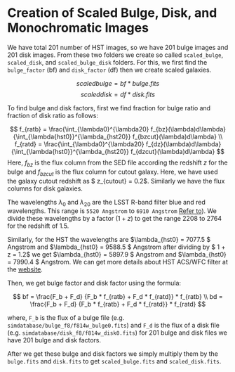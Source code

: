 # Creation of Scaled Bulge, Disk, and Monochromatic Images
We have total 201 number of HST images, so we have 201 bulge images and 201 disk images.
From these two folders we create so called `scaled_bulge`, `scaled_disk`, and `scaled_bulge_disk` folders. 
For this, we first find the `bulge_factor` (bf) and `disk_factor` (df) then we create scaled galaxies.

  $$scaledbulge = bf * bulge.fits$$
  $$ scaleddisk = df * disk.fits$$
 
 

To find bulge and disk factors, first we find fraction for bulge ratio and fraction of disk ratio as follows:

 $$
 f_{ratb} = \frac{\int_{\lambda0}^{\lambda20} f_{bz}(\lambda)d\lambda}
 {\int_{\lambda{hst0}}^{\lambda_{hst20}} f_{bzcut}(\lambda)d\lambda} \\
 f_{ratd} = \frac{\int_{\lambda0}^{\lambda20} f_{dz}(\lambda)d\lambda}
 {\int_{\lambda{hst0}}^{\lambda_{hst20}} f_{dzcut}(\lambda)d\lambda}
 $$
Here, $f_{bz}$ is the flux column from the SED file according the redshift $z$ for the bulge and $f_{bzcut}$ is the 
flux column for cutout galaxy. Here, we have used the galaxy cutout redshift as $ z_{cutout} = 0.2$. Similarly we have the flux columns for disk galaxies.

The wavelengths $\lambda_0$ and $\lambda_{20}$ are the LSST R-band filter blue and red wavelengths. This range is `5520 Angstrom` to `6910 Angstrom` [Refer to](https://www.lsst.org/about/camera/features)).
We divide these wavelengths by a factor ($1 + z$) to get the range 2208 to 2764 for the redshift of 1.5.

Similarly, for the HST the wavelengths are $\lambda_{hst0} = 7077.5 $ Angstrom and $\lambda_{hst0} = 9588.5 $ Angstrom after dividing by $ 1 + z = 1.2$ we get $\lambda_{hst0} = 5897.9 $ Angstrom and $\lambda_{hst0} = 7990.4 $ Angstrom. We can get more details about HST ACS/WFC filter at the [website](http://www.stsci.edu/hst/acs/documents/handbooks/current/c05_imaging2.html).

Then, we get bulge factor and disk factor using the formula:

$$
bf = \frac{F_b + F_d} {F_b * f_{ratb} + F_d * f_{ratd}} * f_{ratb} \\
bd = \frac{F_b + F_d} {F_b * f_{ratb} + F_d * f_{ratd}} * f_{ratd}
$$
 
 where, `F_b` is the flux of a bulge file (e.g. `simdatabase/bulge_f8/f814w_bulge0.fits`) and `F_d` is the flux of a disk file (e.g. `simdatabase/disk_f8/f814w_disk0.fits`) for 201 bulge and disk files we have 201 bulge and disk factors.
 
After we get these bulge and disk factors we simply multiply them by the `bulge.fits` and `disk.fits` to get `scaled_bulge.fits` and `scaled_disk.fits`.
